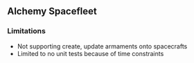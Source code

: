 ## Alchemy Spacefleet

### Limitations
- Not supporting create, update armaments onto spacecrafts
- Limited to no unit tests because of time constraints
